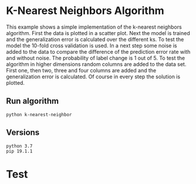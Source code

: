 # K-Nearest Neighbors Algorithm
This example shows a simple implementation of the k-nearest neighbors algorithm. First the data is plotted in a scatter plot. Next the model is trained and the generalization error is calculated over the different ks. To test the model the 10-fold cross validation is used.
In a next step some noise is added to the data to compare the difference of the prediction error rate with and without noise. The probability of label change is 1 out of 5.
To test the algorithm in higher dimensions random columns are added to the data set. First one, then two, three and four columns are added and the generalization error is calculated.
Of course in every step the solution is plotted.

## Run algorithm
```
python k-nearest-neighbor
```

## Versions
```
python 3.7
pip 19.1.1
```
# Test 

